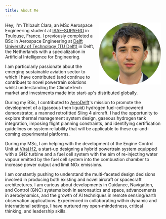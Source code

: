 ```yaml
---
title: About Me
---
```


<div style="float: right; margin-left: 15px; margin-bottom: 15px;">
  <img src="images/Thibault_LinkedIn_Profile_Compressed_Circle.png" alt="Thibault Clara" width="200">
</div>


Hey, I'm Thibault Clara, an MSc Aerospace Engineering student at <a href="https://www.isae-supaero.fr/en/">ISAE-SUPAERO</a> in Toulouse, France. I previously completed a BSc in Aerospace Engineering at <a href="https://www.tudelft.nl/en/ae">Delft University of Technology (TU Delft)</a> in Delft, the Netherlands with a specialization in Artificial Intelligence for Engineering. 

I am particularly passionate about the emerging sustainable aviation sector to which I have contributed (and continue to contribue) to novel powertrain solutions whilst understanding the ClimateTech market and investments made into start-up's distributed globally. 

During my BSc, I contributed to <a href="https://aerodelft.nl/">AeroDelft</a>'s mission to promote the development of a (gaseous then liquid) hydrogen fuel-cell-powered demonstrator, a manned retrofitted Sling 4 aircraft. I had the opportunity to explore thermal management system design, gaseous hydrogen tank integration, imposing flight planning constraints, and identifying certification guidelines on system reliability that will be applicable to these up-and-coming experimental platforms.

During my MSc, I am helping with the development of the Engine Control Unit at <a href="https://h2.viraj.fr">Viraj H2</a>, a start-up designing a hybrid powertrain system equipped with a GH2 turbine and a fuel cell system with the aim of re-injecting water vapour emitted by the fuel cell system into the combustion chamber to increase power output and limit NOx emissions. 

I am constantly pushing to understand the multi-faceted design decisions involved in producing both existing and novel aircraft or spacecraft architectures. I am curious about developments in Guidance, Navigation, and Control (GNC) systems both in aeronautics and space, advancements in aerodynamics, and the growth of AI techniques in remote sensing/earth observation applications. Experienced in collaborating within dynamic and international settings, I have nurtured my open-mindedness, critical thinking, and leadership skills.
